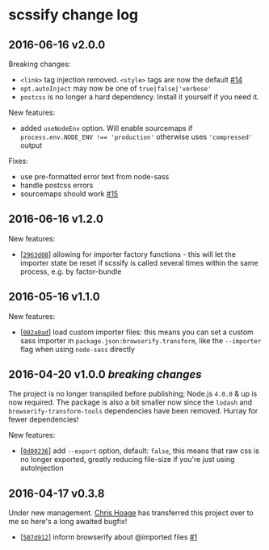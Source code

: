 # scssify change log
## 2016-06-16 v2.0.0
Breaking changes:
- `<link>` tag injection removed. `<style>` tags are now the default [#14](https://github.com/cody-greene/scssify/issues/14)
- `opt.autoInject` may now be one of `true|false|'verbose'`
- `postcss` is no longer a hard dependency. Install it yourself if you need it.

New features:
- added `useNodeEnv` option. Will enable sourcemaps if `process.env.NODE_ENV !== 'production'` otherwise uses `'compressed'` output

Fixes:
- use pre-formatted error text from node-sass
- handle postcss errors
- sourcemaps should work [#15](https://github.com/cody-greene/scssify/issues/15)

## 2016-06-16 v1.2.0
New features:
- [[`2963d08`](https://github.com/cody-greene/scssify/commit/2963d08)] allowing for importer factory functions - this will let the importer state be reset if scssify is called several times within the same process, e.g. by factor-bundle

## 2016-05-16 v1.1.0
New features:
- [[`002a0ad`](https://github.com/cody-greene/scssify/commit/002a0ad)] load custom importer files: this means you can set a custom sass importer in `package.json:browserify.transform`, like the `--importer` flag when using `node-sass` directly

## 2016-04-20 v1.0.0 *breaking changes*
The project is no longer transpiled before publishing; Node.js `4.0.0` & up is now required. The package is also a bit smaller now since the `lodash` and `browserify-transform-tools` dependencies have been removed. Hurray for fewer dependencies!

New features:
- [[`0d00236`](https://github.com/cody-greene/scssify/commit/0d00236)] add `--export` option, default: `false`, this means that raw css is no longer exported, greatly reducing file-size if you're just using autoInjection

## 2016-04-17 v0.3.8
Under new management. [Chris Hoage](https://github.com/chrishoage) has transferred this project over to me so here's a long awaited bugfix!

- [[`507d912`](https://github.com/cody-greene/scssify/commit/507d912)] inform browserify about @imported files [#1](https://github.com/cody-greene/scssify/issues/1)
